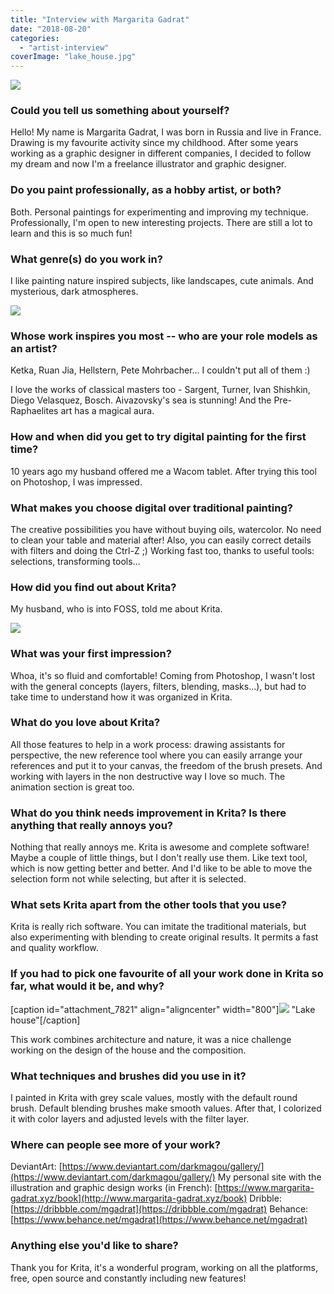 ```yaml
---
title: "Interview with Margarita Gadrat"
date: "2018-08-20"
categories: 
  - "artist-interview"
coverImage: "lake_house.jpg"
---
```


![](../images/dribbble_cat.jpg)

### Could you tell us something about yourself?

Hello! My name is Margarita Gadrat, I was born in Russia and live in France. Drawing is my favourite activity since my childhood. After some years working as a graphic designer in different companies, I decided to follow my dream and now I'm a freelance illustrator and graphic designer.

### Do you paint professionally, as a hobby artist, or both?

Both. Personal paintings for experimenting and improving my technique. Professionally, I'm open to new interesting projects. There are still a lot to learn and this is so much fun!

### What genre(s) do you work in?

I like painting nature inspired subjects, like landscapes, cute animals. And mysterious, dark atmospheres.

![](../images/Alchemy.jpg)

### Whose work inspires you most -- who are your role models as an artist?

Ketka, Ruan Jia, Hellstern, Pete Mohrbacher... I couldn't put all of them :)

I love the works of classical masters too - Sargent, Turner, Ivan Shishkin, Diego Velasquez, Bosch. Aivazovsky's sea is stunning! And the Pre-Raphaelites art has a magical aura.

### How and when did you get to try digital painting for the first time?

10 years ago my husband offered me a Wacom tablet. After trying this tool on Photoshop, I was impressed.

### What makes you choose digital over traditional painting?

The creative possibilities you have without buying oils, watercolor. No need to clean your table and material after! Also, you can easily correct details with filters and doing the Ctrl-Z ;) Working fast too, thanks to useful tools: selections, transforming tools...

### How did you find out about Krita?

My husband, who is into FOSS, told me about Krita.

![](../images/turtoad.jpg)

### What was your first impression?

Whoa, it's so fluid and comfortable! Coming from Photoshop, I wasn't lost with the general concepts (layers, filters, blending, masks...), but had to take time to understand how it was organized in Krita.

### What do you love about Krita?

All those features to help in a work process: drawing assistants for perspective, the new reference tool where you can easily arrange your references and put it to your canvas, the freedom of the brush presets. And working with layers in the non destructive way I love so much. The animation section is great too.

### What do you think needs improvement in Krita? Is there anything that really annoys you?

Nothing that really annoys me. Krita is awesome and complete software! Maybe a couple of little things, but I don't really use them. Like text tool, which is now getting better and better. And I'd like to be able to move the selection form not while selecting, but after it is selected.

### What sets Krita apart from the other tools that you use?

Krita is really rich software. You can imitate the traditional materials, but also experimenting with blending to create original results. It permits a fast and quality workflow.

### If you had to pick one favourite of all your work done in Krita so far, what would it be, and why?

\[caption id="attachment\_7821" align="aligncenter" width="800"\]![](../images/lake_house.jpg) "Lake house"\[/caption\]

This work combines architecture and nature, it was a nice challenge working on the design of the house and the composition.

### What techniques and brushes did you use in it?

I painted in Krita with grey scale values, mostly with the default round brush. Default blending brushes make smooth values. After that, I colorized it with color layers and adjusted levels with the filter layer.

### Where can people see more of your work?

DeviantArt: [https://www.deviantart.com/darkmagou/gallery/](https://www.deviantart.com/darkmagou/gallery/) My personal site with the illustration and graphic design works (in French): [https://www.margarita-gadrat.xyz/book](http://www.margarita-gadrat.xyz/book) Dribble: [https://dribbble.com/mgadrat](https://dribbble.com/mgadrat) Behance: [https://www.behance.net/mgadrat](https://www.behance.net/mgadrat)

### Anything else you'd like to share?

Thank you for Krita, it's a wonderful program, working on all the platforms, free, open source and constantly including new features!
